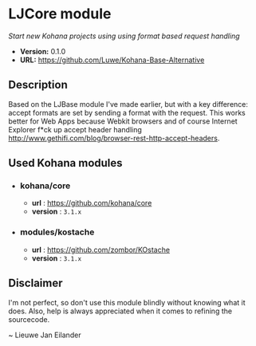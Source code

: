 # LJCore module

*Start new Kohana projects using using format based request handling*

- **Version:** 0.1.0
- **URL:** <https://github.com/Luwe/Kohana-Base-Alternative>

## Description

Based on the LJBase module I've made earlier, but with a key difference: accept formats are set by sending a format with the request. This works better for Web Apps because Webkit browsers and of course Internet Explorer f*ck up accept header handling <http://www.gethifi.com/blog/browser-rest-http-accept-headers>.

## Used Kohana modules

- ### kohana/core
  - **url** : <https://github.com/kohana/core>
  - **version** : `3.1.x`
  
- ### modules/kostache
	- **url** : <https://github.com/zombor/KOstache>
  - **version** : `3.1.x`
  
## Disclaimer

I'm not perfect, so don't use this module blindly without knowing what it does. Also, help is always appreciated when it comes to refining the sourcecode.

~ Lieuwe Jan Eilander
